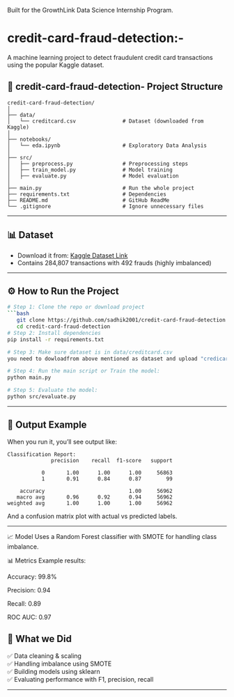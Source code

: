 Built for the GrowthLink Data Science Internship Program.

# credit-card-fraud-detection:- 
A machine learning project to detect fraudulent credit card transactions using the popular Kaggle dataset.

## 📁 credit-card-fraud-detection- Project Structure

```
credit-card-fraud-detection/
│
├── data/
│   └── creditcard.csv               # Dataset (downloaded from Kaggle)
│
├── notebooks/
│   └── eda.ipynb                    # Exploratory Data Analysis
│
├── src/
│   ├── preprocess.py                # Preprocessing steps
│   ├── train_model.py               # Model training
│   ├── evaluate.py                  # Model evaluation
│
├── main.py                          # Run the whole project
├── requirements.txt                 # Dependencies
├── README.md                        # GitHub ReadMe
└── .gitignore                       # Ignore unnecessary files

```

---

## 📊 Dataset

- Download it from: [Kaggle Dataset Link](https://www.kaggle.com/datasets/mlg-ulb/creditcardfraud)
- Contains 284,807 transactions with 492 frauds (highly imbalanced)

---

## ⚙️ How to Run the Project

```bash
# Step 1: Clone the repo or download project
```bash
   git clone https://github.com/sadhik2001/credit-card-fraud-detection.git
   cd credit-card-fraud-detection
# Step 2: Install dependencies
pip install -r requirements.txt

# Step 3: Make sure dataset is in data/creditcard.csv
you need to dowloadfrom above mentioned as dataset and upload "credicard.csv" file in /data folder we are unable to upload as size is big.

# Step 4: Run the main script or Train the model:
python main.py

# Step 5: Evaluate the model:
python src/evaluate.py


```

---

## 🧪 Output Example

When you run it, you’ll see output like:

```
Classification Report:
              precision    recall  f1-score   support

           0       1.00      1.00      1.00     56863
           1       0.91      0.84      0.87        99

    accuracy                           1.00     56962
   macro avg       0.96      0.92      0.94     56962
weighted avg       1.00      1.00      1.00     56962
```

And a confusion matrix plot with actual vs predicted labels.

---

📈 Model
Uses a Random Forest classifier with SMOTE for handling class imbalance.

📊 Metrics
Example results:

Accuracy: 99.8%

Precision: 0.94

Recall: 0.89

ROC AUC: 0.97

## 📌 What we Did

✅ Data cleaning & scaling  
✅ Handling imbalance using SMOTE  
✅ Building models using sklearn  
✅ Evaluating performance with F1, precision, recall

---



